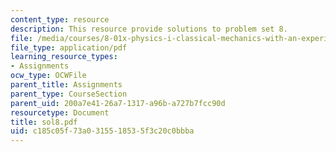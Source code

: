```yaml
---
content_type: resource
description: This resource provide solutions to problem set 8.
file: /media/courses/8-01x-physics-i-classical-mechanics-with-an-experimental-focus-fall-2002/c185c05f73a0315518535f3c20c0bbba_sol8.pdf
file_type: application/pdf
learning_resource_types:
- Assignments
ocw_type: OCWFile
parent_title: Assignments
parent_type: CourseSection
parent_uid: 200a7e41-26a7-1317-a96b-a727b7fcc90d
resourcetype: Document
title: sol8.pdf
uid: c185c05f-73a0-3155-1853-5f3c20c0bbba
---
```

